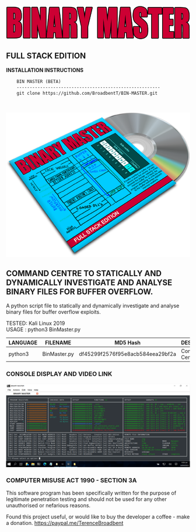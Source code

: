 <p align="center">
  <img src="https://github.com/BroadbentT/BIN-MASTER/blob/master/picture1.png">
</p>

## FULL STACK EDITION

**INSTALLATION INSTRUCTIONS**

        BIN MASTER (BETA)
        -------------------------------------------------------
        git clone https://github.com/BroadbentT/BIN-MASTER.git 
<br>

<p align="center">
  <img src="https://github.com/BroadbentT/BIN-MASTER/blob/master/picture2.png"> 
</p>

## COMMAND CENTRE TO STATICALLY AND DYNAMICALLY INVESTIGATE AND ANALYSE BINARY FILES FOR BUFFER OVERFLOW.

A python script file to statically and dynamically investigate and analyse binary files for buffer overflow exploits.

TESTED: Kali Linux 2019<br>
USAGE : python3 BinMaster.py

| LANGUAGE  | FILENAME     | MD5 Hash                         | DESCRIPTION    | VERSION    |
|------     |------        | -------                          | ------         | ----       |
| python3   | BinMaster.py | df45299f2576f95e8acb584eea29bf2a | Command Centre | Full Stack |

### CONSOLE DISPLAY AND VIDEO LINK
[![RamMater](https://github.com/BroadbentT/BIN-MASTER/blob/master/picture3.png)](https://youtu.be/5TXTurQgHXk "Binary Master")

### COMPUTER MISUSE ACT 1990 - SECTION 3A
This software program has been specifically written for the purpose of legitimate penetration testing and should not be used for any other unauthorised or nefarious reasons.

Found this project useful, or would like to buy the developer a coffee - make a donation.
https://paypal.me/TerenceBroadbent
